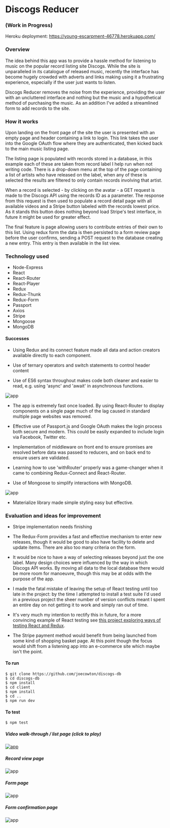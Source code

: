 # Discogs Reducer
### (Work in Progress)

Heroku deployment: https://young-escarpment-46778.herokuapp.com/

### Overview

The idea behind this app was to provide a hassle method for listening to music on the popular record listing site Discogs. While the site is unparalleled in its catalogue of released music, recently the interface has become hugely crowded with adverts and links making using it a frustrating experience, especially if the user just wants to listen.

Discogs Reducer removes the noise from the experience, providing the user with an uncluttered interface and nothing but the music and a hypothetical method of purchasing the music. As an addition I've added a streamlined form to add records to the site.

### How it works

Upon landing on the front page of the site the user is presented with an empty page and header containing a link to login. This link takes the user into the Google OAuth flow where they are authenticated, then kicked back to the main music listing page.

The listing page is populated with records stored in a database, in this example each of these are taken from record label I help run when not writing code. There is a drop-down menu at the top of the page containing a list of artists who have released on the label, when any of these is selected the results are filtered to only contain records involving that artist.

When a record is selected - by clicking on the avatar - a GET request is made to the Discogs API using the records ID as a parameter. The response from this request is then used to populate a record detail page with all available videos and a Stripe button labeled with the records lowest price. As it stands this button does nothing beyond load Stripe's test interface, in future it might be used for greater effect.

The final feature is page allowing users to contribute entries of their own to this list. Using redux form the data is then persisted to a form review page before the user confirms, sending a POST request to the database creating a new entry. This entry is then available in the list view.

### Technology used

- Node-Express
- React
- React-Router
- React-Player
- Redux
- Redux-Thunk
- Redux-Form
- Passport
- Axios
- Stripe
- Mongoose
- MongoDB

#### Successes
- Using Redux and its connect feature made all data and action creators available directly to each component.

- Use of ternary operators and switch statements to control header content

- Use of ES6 syntax throughout makes code both cleaner and easier to read, e.g. using 'async' and 'await' in asynchronous functions.

![app](images/7.png)

- The app is extremely fast once loaded. By using React-Router to display components on a single page much of the lag caused in standard multiple page websites was removed.

- Effective use of Passport.js and Google OAuth makes the login process both secure and modern. This could be easily expanded to include login via Facebook, Twitter etc.

- Implementation of middleware on front end to ensure promises are resolved before data was passed to reducers, and on back end to ensure users are validated.

- Learning how to use 'withRouter' properly was a game-changer when it came to combining Redux-Connect and React-Router.

- Use of Mongoose to simplify interactions with MongoDB.

![app](images/8.png)


- Materialize library made simple styling easy but effective.

### Evaluation and ideas for improvement
- Stripe implementation needs finishing

- The Redux-Form provides a fast and effective mechanism to enter new releases, though it would be good to also have facility to delete and update items. There are also too many criteria on the form.

- It would be nice to have a way of selecting releases beyond just the one label. Many design choices were influenced by the way in which Discogs API works. By moving all data to the local database there would be more room for manoeuvre, though this may be at odds with the purpose of the app.  

- I made the fatal mistake of leaving the setup of React testing until too late in the project: by the time I attempted to install a test suite I'd used in a previous project the sheer number of version conflicts meant I spent an entire day on not getting it to work and simply ran out of time.

- It's very much my intention to rectify this in future, for a more convincing example of React testing see [this project exploring ways of testing React and Redux](https://github.com/joecowton/react-tdd).

- The Stripe payment method would benefit from being launched from some kind of shopping basket page. At this point though the focus would shift from a listening app into an e-commerce site which maybe isn't the point.

#### To run
```
$ git clone https://github.com/joecowton/discogs-db
$ cd discogs-db
$ npm install
$ cd client
$ npm install
$ cd ..
$ npm run dev
```

#### To test
```
$ npm test
```

##### Video walk-through / list page (click to play)
[![app](images/1.png)](https://youtu.be/PzY-jtUyrPc)

##### Record view page
![app](images/2.png)

##### Form page
![app](images/3.png)

##### Form confirmation page
![app](images/4.png)
